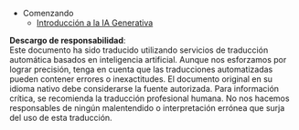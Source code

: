 - Comenzando
  - [Introducción a la IA Generativa](../01-introduction-to-genai/README.md?WT.mc_id=academic-105485-koreyst)

**Descargo de responsabilidad**:  
Este documento ha sido traducido utilizando servicios de traducción automática basados en inteligencia artificial. Aunque nos esforzamos por lograr precisión, tenga en cuenta que las traducciones automatizadas pueden contener errores o inexactitudes. El documento original en su idioma nativo debe considerarse la fuente autorizada. Para información crítica, se recomienda la traducción profesional humana. No nos hacemos responsables de ningún malentendido o interpretación errónea que surja del uso de esta traducción.